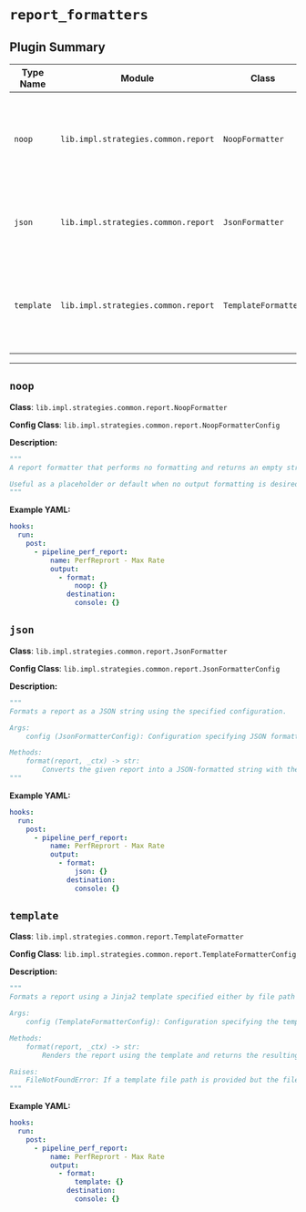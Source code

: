 # `report_formatters`

## Plugin Summary

| Type Name | Module | Class | Config Class | Description Summary |
|-----------|--------|-------|--------------|----------------------|
| `noop` | `lib.impl.strategies.common.report` | `NoopFormatter` | `NoopFormatterConfig` | A report formatter that performs no formatting and returns an empty string |
| `json` | `lib.impl.strategies.common.report` | `JsonFormatter` | `JsonFormatterConfig` | Formats a report as a JSON string using the specified configuration |
| `template` | `lib.impl.strategies.common.report` | `TemplateFormatter` | `TemplateFormatterConfig` | Formats a report using a Jinja2 template specified either by file path or inline string |

---

## `noop`

**Class**: `lib.impl.strategies.common.report.NoopFormatter`

**Config Class**: `lib.impl.strategies.common.report.NoopFormatterConfig`

**Description:**

```python
"""
A report formatter that performs no formatting and returns an empty string.

Useful as a placeholder or default when no output formatting is desired.
"""
```

**Example YAML:**

```yaml
hooks:
  run:
    post:
      - pipeline_perf_report:
          name: PerfReprort - Max Rate
          output:
            - format:
                noop: {}
              destination:
                console: {}
```

## `json`

**Class**: `lib.impl.strategies.common.report.JsonFormatter`

**Config Class**: `lib.impl.strategies.common.report.JsonFormatterConfig`

**Description:**

```python
"""
Formats a report as a JSON string using the specified configuration.

Args:
    config (JsonFormatterConfig): Configuration specifying JSON formatting options such as indentation.

Methods:
    format(report, _ctx) -> str:
        Converts the given report into a JSON-formatted string with the configured indentation.
"""
```

**Example YAML:**

```yaml
hooks:
  run:
    post:
      - pipeline_perf_report:
          name: PerfReprort - Max Rate
          output:
            - format:
                json: {}
              destination:
                console: {}
```

## `template`

**Class**: `lib.impl.strategies.common.report.TemplateFormatter`

**Config Class**: `lib.impl.strategies.common.report.TemplateFormatterConfig`

**Description:**

```python
"""
Formats a report using a Jinja2 template specified either by file path or inline string.

Args:
    config (TemplateFormatterConfig): Configuration specifying the template source.

Methods:
    format(report, _ctx) -> str:
        Renders the report using the template and returns the resulting string.

Raises:
    FileNotFoundError: If a template file path is provided but the file does not exist.
"""
```

**Example YAML:**

```yaml
hooks:
  run:
    post:
      - pipeline_perf_report:
          name: PerfReprort - Max Rate
          output:
            - format:
                template: {}
              destination:
                console: {}
```
